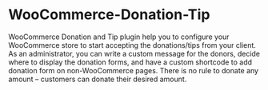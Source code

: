 # WooCommerce-Donation-Tip
WooCommerce Donation and Tip plugin help you to configure your WooCommerce store to start accepting the donations/tips from your client. As an administrator, you can write a custom message for the donors, decide where to display the donation forms, and have a custom shortcode to add donation form on non-WooCommerce pages. There is no rule to donate any amount – customers can donate their desired amount.
